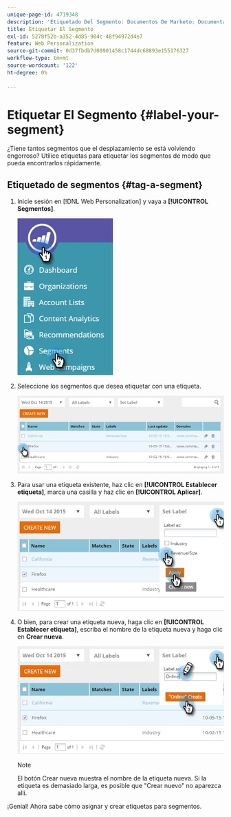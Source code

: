 ```yaml
---
unique-page-id: 4719348
description: 'Etiquetado Del Segmento: Documentos De Marketo: Documentación Del Producto'
title: Etiquetar El Segmento
exl-id: 5278f52b-a352-4d85-904c-48f94972d4e7
feature: Web Personalization
source-git-commit: 0d37fbdb7d08901458c1744dc68893e155176327
workflow-type: tm+mt
source-wordcount: '122'
ht-degree: 0%

---
```


# Etiquetar El Segmento {#label-your-segment}

¿Tiene tantos segmentos que el desplazamiento se está volviendo engorroso? Utilice etiquetas para etiquetar los segmentos de modo que pueda encontrarlos rápidamente.

## Etiquetado de segmentos {#tag-a-segment}

1. Inicie sesión en [!DNL Web Personalization] y vaya a **[!UICONTROL Segmentos]**.

   ![](assets/new-dropdown-segments-hand.jpg)

1. Seleccione los segmentos que desea etiquetar con una etiqueta.

   ![](assets/image2015-10-14-15-3a26-3a28.png)

1. Para usar una etiqueta existente, haz clic en **[!UICONTROL Establecer etiqueta]**, marca una casilla y haz clic en **[!UICONTROL Aplicar]**.

   ![](assets/image2015-10-14-15-3a34-3a42.png)

1. O bien, para crear una etiqueta nueva, haga clic en **[!UICONTROL Establecer etiqueta]**, escriba el nombre de la etiqueta nueva y haga clic en **Crear nueva**.

   ![](assets/image2015-10-14-15-3a38-3a30.png)

   >[!NOTE]
   >
   >El botón Crear nueva muestra el nombre de la etiqueta nueva. Si la etiqueta es demasiado larga, es posible que &quot;Crear nuevo&quot; no aparezca allí.

¡Genial! Ahora sabe cómo asignar y crear etiquetas para segmentos.
